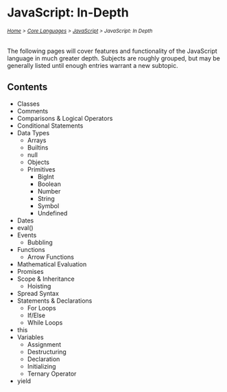 # JavaScript: In-Depth

<em>
<sub><a href='../../../README.md'>Home</a> > <a href='../../core-languages.md'>Core Languages</a> > <a href='../javascript.md'>JavaScript</a> > JavaScript: In Depth</sub>
</em>
<br />
<br />

The following pages will cover features and functionality of the JavaScript language in much greater depth. Subjects are roughly grouped, but may be generally listed until enough entries warrant a new subtopic.

## Contents

* Classes
* Comments
* Comparisons & Logical Operators
* Conditional Statements
* Data Types
  * Arrays
  * Builtins
  * null
  * Objects
  * Primitives
    * BigInt
    * Boolean
    * Number
    * String
    * Symbol
    * Undefined
* Dates
* eval()
* Events
  * Bubbling
* Functions
  * Arrow Functions
* Mathematical Evaluation
* Promises
* Scope & Inheritance
  * Hoisting
* Spread Syntax
* Statements & Declarations
  * For Loops
  * If/Else
  * While Loops
* this
* Variables
  * Assignment
  * Destructuring
  * Declaration
  * Initializing
  * Ternary Operator
* yield
